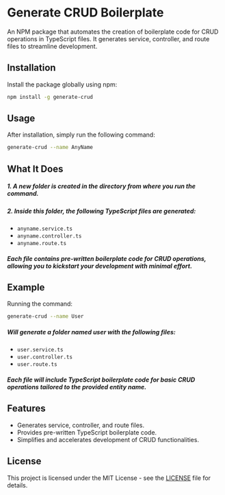 # **Generate CRUD Boilerplate**

An NPM package that automates the creation of boilerplate code for CRUD operations in TypeScript files. It generates service, controller, and route files to streamline development.

## **Installation**

Install the package globally using npm:

```bash
npm install -g generate-crud
```

## **Usage**

After installation, simply run the following command:

```bash
generate-crud --name AnyName
```

## **What It Does**

##### 1. A new folder is created in the directory from where you run the command.

##### 2. Inside this folder, the following TypeScript files are generated:

- `anyname.service.ts`
- `anyname.controller.ts`
- `anyname.route.ts`

##### Each file contains pre-written boilerplate code for CRUD operations, allowing you to kickstart your development with minimal effort.

## **Example**

Running the command:

```bash
generate-crud --name User
```

##### Will generate a folder named user with the following files:

- `user.service.ts`
- `user.controller.ts`
- `user.route.ts`

##### Each file will include TypeScript boilerplate code for basic CRUD operations tailored to the provided entity name.

## **Features**

- Generates service, controller, and route files.
- Provides pre-written TypeScript boilerplate code.
- Simplifies and accelerates development of CRUD functionalities.

## **License**

This project is licensed under the MIT License - see the [LICENSE](LICENSE) file for details.
